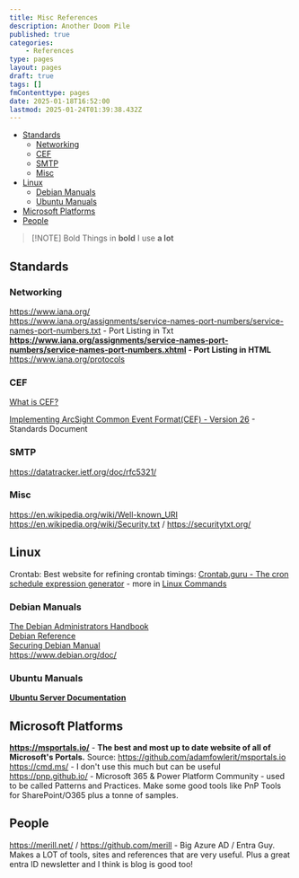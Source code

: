 ```yaml
---
title: Misc References
description: Another Doom Pile
published: true
categories:
    - References
type: pages
layout: pages
draft: true
tags: []
fmContenttype: pages
date: 2025-01-18T16:52:00
lastmod: 2025-01-24T01:39:38.432Z
---
```



<!--- cSpell:disable --->
* [Standards](#standards)
  * [Networking](#networking)
  * [CEF](#cef)
  * [SMTP](#smtp)
  * [Misc](#misc)
* [Linux](#linux)
  * [Debian Manuals](#debian-manuals)
  * [Ubuntu Manuals](#ubuntu-manuals)
* [Microsoft Platforms](#microsoft-platforms)
* [People](#people)
<!--- cSpell:enable --->

<!---
* [x] add in ubuntu documentation links
* [x] add in debian manuals
--->

> [!NOTE] Bold
> Things in **bold** I use **a lot**

## Standards

### Networking

<https://www.iana.org/>\
<https://www.iana.org/assignments/service-names-port-numbers/service-names-port-numbers.txt> - Port Listing in Txt\
**<https://www.iana.org/assignments/service-names-port-numbers/service-names-port-numbers.xhtml> - Port Listing in HTML** \
<https://www.iana.org/protocols>

### CEF

[What is CEF?](https://www.microfocus.com/documentation/arcsight/arcsight-smartconnectors-8.3/cef-implementation-standard/Content/CEF/Chapter%201%20What%20is%20CEF.htm)

[Implementing ArcSight Common Event Format(CEF) - Version 26](https://www.microfocus.com/documentation/arcsight/arcsight-smartconnectors-8.4/pdfdoc/cef-implementation-standard/cef-implementation-standard.pdf) - Standards Document

### SMTP

<https://datatracker.ietf.org/doc/rfc5321/>

### Misc

<https://en.wikipedia.org/wiki/Well-known_URI>\
<https://en.wikipedia.org/wiki/Security.txt> / <https://securitytxt.org/>

## Linux

Crontab: Best website for refining crontab timings: [Crontab.guru - The cron schedule expression generator](https://crontab.guru/) - more in [Linux Commands](linux-commands.md)

### Debian Manuals

[The Debian Administrators Handbook](https://www.debian.org/doc/manuals/debian-handbook/index.en.html)\
[Debian Reference](https://www.debian.org/doc/manuals/debian-reference/index.en.html)\
[Securing Debian Manual](https://www.debian.org/doc/manuals/securing-debian-manual/index.en.html)\
<https://www.debian.org/doc/>

### Ubuntu Manuals

**[Ubuntu Server Documentation](https://documentation.ubuntu.com/server/)**

## Microsoft Platforms

**<https://msportals.io/>** - **The best and most up to date website of all of Microsoft's Portals.** Source: <https://github.com/adamfowlerit/msportals.io>\
<https://cmd.ms/> - I don't use this much but can be useful\
<https://pnp.github.io/> - Microsoft 365 & Power Platform Community - used to be called Patterns and Practices. Make some good tools like PnP Tools for SharePoint/O365 plus a tonne of samples.

## People

<https://merill.net/> / <https://github.com/merill> - Big Azure AD / Entra Guy. Makes a LOT of tools, sites and references that are very useful. Plus a great entra ID newsletter and I think is blog is good too!
